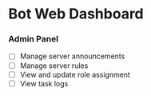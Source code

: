 # Bot Web Dashboard

### Admin Panel

- [ ] Manage server announcements
- [ ] Manage server rules
- [ ] View and update role assignment
- [ ] View task logs
